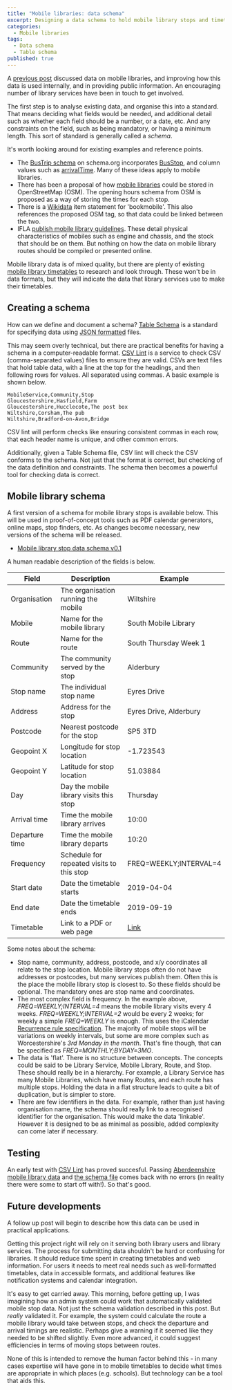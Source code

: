 ```yaml
---
title: "Mobile libraries: data schema"
excerpt: Designing a data schema to hold mobile library stops and timetables
categories:
  - Mobile libraries
tags:
  - Data schema
  - Table schema
published: true
---
```


A [previous post](/mobile-library-data-project) discussed data on mobile libraries, and improving how this data is used internally, and in providing public information. An encouraging number of library services have been in touch to get involved.

The first step is to analyse existing data, and organise this into a standard. That means deciding what fields would be needed, and additional detail such as whether each field should be a number, or a date, etc. And any constraints on the field, such as being mandatory, or having a minimum length. This sort of standard is generally called a *schema*.

It's worth looking around for existing examples and reference points.

- The [BusTrip schema](https://schema.org/BusTrip) on schema.org incorporates [BusStop](https://schema.org/BusStop), and column values such as [arrivalTime](https://schema.org/arrivalTime). Many of these ideas apply to mobile libraries.
- There has been a proposal of how [mobile libraries](https://wiki.openstreetmap.org/wiki/Tag:amenity%3Dmobile_library) could be stored in OpenStreetMap (OSM). The opening hours schema from OSM is proposed as a way of storing the times for each stop.
- There is a [Wikidata](https://www.wikidata.org/wiki/Q720920) item statement for 'bookmobile'. This also references the proposed OSM tag, so that data could be linked between the two.
- IFLA [publish mobile library guidelines](https://www.ifla.org/files/assets/hq/publications/professional-report/123.pdf). These detail physical characteristics of mobiles such as engine and chassis, and the stock that should be on them. But nothing on how the data on mobile library routes should be compiled or presented online.

Mobile library data is of mixed quality, but there are plenty of existing [mobile library timetables](https://github.com/LibrariesHacked/mobiles-librarydata/blob/master/data/authorities.csv) to research and look through. These won't be in data formats, but they will indicate the data that library services use to make their timetables.

## Creating a schema

How can we define and document a schema? [Table Schema](https://frictionlessdata.io/specs/table-schema/) is a standard for specifying data using [JSON formatted](https://en.wikipedia.org/wiki/JSON) files.

This may seem overly technical, but there are practical benefits for having a schema in a computer-readable format. [CSV Lint](https://csvlint.io/) is a service to check CSV (comma-separated values) files to ensure they are valid. CSVs are text files that hold table data, with a line at the top for the headings, and then following rows for values. All separated using commas. A basic example is shown below.

```
MobileService,Community,Stop
Gloucestershire,Hasfield,Farm
Gloucestershire,Hucclecote,The post box
Wiltshire,Corsham,The pub
Wiltshire,Bradford-on-Avon,Bridge
```

CSV lint will perform checks like ensuring consistent commas in each row, that each header name is unique, and other common errors. 

Additionally, given a Table Schema file, CSV lint will check the CSV conforms to the schema. Not just that the format is correct, but checking of the data definition and constraints. The schema then becomes a powerful tool for checking data is correct.

## Mobile library schema

A first version of a schema for mobile library stops is available below. This will be used in proof-of-concept tools such as PDF calendar generators, online maps, stop finders, etc. As changes become necessary, new versions of the schema will be released.

* [Mobile library stop data schema v0.1](https://github.com/LibrariesHacked/mobiles-librarydata/blob/master/schema/mobile-library-stops.v0.1.json)

A human readable description of the fields is below.

| Field | Description | Example |
| ----- | ----------- | ------- |
| Organisation | The organisation running the mobile | Wiltshire |
| Mobile | Name for the mobile library | South Mobile Library |
| Route | Name for the route | South Thursday Week 1 |
| Community | The community served by the stop | Alderbury |
| Stop name | The individual stop name | Eyres Drive |
| Address | Address for the stop | Eyres Drive, Alderbury |
| Postcode | Nearest postcode for the stop | SP5 3TD |
| Geopoint X | Longitude for stop location | -1.723543 |
| Geopoint Y | Latitude for stop location | 51.03884 |
| Day | Day the mobile library visits this stop | Thursday |
| Arrival time | Time the mobile library arrives | 10:00 |
| Departure time | Time the mobile library departs | 10:20 |
| Frequency | Schedule for repeated visits to this stop | FREQ=WEEKLY;INTERVAL=4 |
| Start date | Date the timetable starts | 2019-04-04 |
| End date | Date the timetable ends | 2019-09-19 |
| Timetable | Link to a PDF or web page | [Link](https://services.wiltshire.gov.uk/MobileLibrary/Library/Stop/209) |

Some notes about the schema:

* Stop name, community, address, postcode, and x/y coordinates all relate to the stop location. Mobile library stops often do not have addresses or postcodes, but many services publish them. Often this is the place the mobile library stop is closest to. So these fields should be optional. The mandatory ones are stop name and coordinates.
* The most complex field is frequency. In the example above, *FREQ=WEEKLY;INTERVAL=4* means the mobile library visits every 4 weeks. *FREQ=WEEKLY;INTERVAL=2* would be every 2 weeks; for weekly a simple *FREQ=WEEKLY* is enough. This uses the iCalendar [Recurrence rule specification](https://icalendar.org/iCalendar-RFC-5545/3-8-5-3-recurrence-rule.html). The majority of mobile stops will be variations on weekly intervals, but some are more complex such as Worcestershire's *3rd Monday in the month*. That's fine though, that can be specified as *FREQ=MONTHLY;BYDAY=3MO*.
* The data is 'flat'. There is no structure between concepts. The concepts could be said to be Library Service, Mobile Library, Route, and Stop. These should really be in a hierarchy. For example, a Library Service has many Mobile Libraries, which have many Routes, and each route has multiple stops. Holding the data in a flat structure leads to quite a bit of duplication, but is simpler to store.
* There are few identifiers in the data. For example, rather than just having organisation name, the schema should really link to a recognised identifier for the organisation. This would make the data  'linkable'. However it is designed to be as minimal as possible, added complexity can come later if necessary.

## Testing

An early test with [CSV Lint](https://csvlint.io/) has proved succesful. Passing [Aberdeenshire mobile library data](https://github.com/LibrariesHacked/mobiles-librarydata/blob/master/data/aberdeenshire.csv) and [the schema file](https://github.com/LibrariesHacked/mobiles-librarydata/blob/master/schema/mobile-library-stops.v0.1.json) comes back with no errors (in reality there were some to start off with!). So that's good.

## Future developments

A follow up post will begin to describe how this data can be used in practical applications.

Getting this project right will rely on it serving both library users and library services. The process for submitting data shouldn't be hard or confusing for libraries. It should reduce time spent in creating timetables and web information. For users it needs to meet real needs such as well-formatted timetables, data in accessible formats, and additional features like notification systems and calendar integration.

It's easy to get carried away. This morning, before getting up, I was imagining how an admin system could work that automatically validated mobile stop data. Not just the schema validation described in this post. But *really* validated it. For example, the system could calculate the route a mobile library would take between stops, and check the departure and arrival timings are realistic. Perhaps give a warning if it seemed like they needed to be shifted slightly. Even more advanced, it could suggest efficiencies in terms of moving stops between routes.

None of this is intended to remove the human factor behind this - in many cases expertise will have gone in to mobile timetables to decide what times are appropriate in which places (e.g. schools). But technology can be a tool that aids this.
